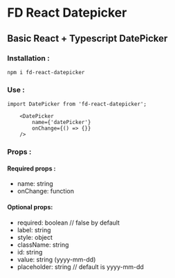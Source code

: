 # FD React Datepicker


## Basic React + Typescript DatePicker

### Installation :

```
npm i fd-react-datepicker
```

### Use :

```
import DatePicker from 'fd-react-datepicker';
```

```
    <DatePicker
        name={'datePicker'}
        onChange={() => {}}
    />
```

### Props :

#### Required props : 
-   name: string
-   onChange: function

#### Optional props: 
-   required: boolean // false by default
-   label: string
-   style: object
-   className: string
-   id: string
-   value: string (yyyy-mm-dd)
-   placeholder: string // default is yyyy-mm-dd